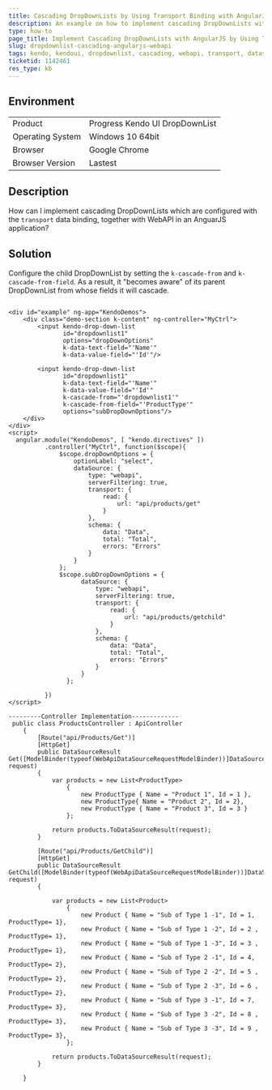 ```yaml
---
title: Cascading DropDownLists by Using Transport Binding with AngularJS and WebAPI
description: An example on how to implement cascading DropDownLists with transport binding with WebAPI with AngularJS.
type: how-to
page_title: Implement Cascading DropDownLists with AngularJS by Using Transport Binding and WebAPI | Kendo DropDownList for jQuery
slug: dropdownlist-cascading-angularjs-webapi
tags: kendo, kendoui, dropdownlist, cascading, webapi, transport, datasource, angularjs
ticketid: 1142461
res_type: kb
---
```


## Environment

<table>
 <tr>
  <td>Product</td>
  <td>Progress Kendo UI DropDownList</td>
 </tr>
 <tr>
  <td>Operating System</td>
  <td>Windows 10 64bit</td>
 </tr>
 <tr>
  <td>Browser</td>
  <td>Google Chrome</td>
 </tr>
 <tr>
  <td>Browser Version</td>
  <td>Lastest</td>
 </tr>
</table>


## Description

How can I implement cascading DropDownLists which are configured with the `transport` data binding, together with WebAPI in an AnguarJS application?

## Solution

Configure the child DropDownList by setting the `k-cascade-from` and `k-cascade-from-field`. As a result, it "becomes aware" of its parent DropDownList from whose fields it will cascade.

```dojo

<div id="example" ng-app="KendoDemos">
    <div class="demo-section k-content" ng-controller="MyCtrl">
        <input kendo-drop-down-list
               id="dropdownlist1"
               options="dropDownOptions"
               k-data-text-field="'Name'"
               k-data-value-field="'Id'"/>

        <input kendo-drop-down-list
               id="dropdownlist1"
               k-data-text-field="'Name'"
               k-data-value-field="'Id'"
               k-cascade-from="'dropdownlist1'"
               k-cascade-from-field="'ProductType'"
               options="subDropDownOptions"/>
    </div>
</div>
<script>
  angular.module("KendoDemos", [ "kendo.directives" ])
          .controller("MyCtrl", function($scope){
              $scope.dropDownOptions = {
                  optionLabel: "select",
                  dataSource: {
                      type: "webapi",
                      serverFiltering: true,
                      transport: {
                          read: {
                              url: "api/products/get"
                          }
                      },
                      schema: {
                          data: "Data",
                          total: "Total",
                          errors: "Errors"
                      }
                  }
              };
              $scope.subDropDownOptions = {
                    dataSource: {
                        type: "webapi",
                        serverFiltering: true,
                        transport: {
                            read: {
                                url: "api/products/getchild"
                            }
                        },
                        schema: {
                            data: "Data",
                            total: "Total",
                            errors: "Errors"
                        }
                    }
                };

          })
</script>

---------Controller Implementation-------------
 public class ProductsController : ApiController
    {
        [Route("api/Products/Get")]
        [HttpGet]
        public DataSourceResult Get([ModelBinder(typeof(WebApiDataSourceRequestModelBinder))]DataSourceRequest request)
        {
            var products = new List<ProductType>
                {
                    new ProductType { Name = "Product 1", Id = 1 },
                    new ProductType{ Name = "Product 2", Id = 2},
                    new ProductType { Name = "Product 3", Id = 3 }
                };

            return products.ToDataSourceResult(request);
        }

        [Route("api/Products/GetChild")]
        [HttpGet]
        public DataSourceResult GetChild([ModelBinder(typeof(WebApiDataSourceRequestModelBinder))]DataSourceRequest request)
        {

            var products = new List<Product>
                {
                    new Product { Name = "Sub of Type 1 -1", Id = 1, ProductType= 1},
                    new Product { Name = "Sub of Type 1 -2", Id = 2 , ProductType= 1},
                    new Product { Name = "Sub of Type 1 -3", Id = 3 , ProductType= 1},
                    new Product { Name = "Sub of Type 2 -1", Id = 4, ProductType= 2},
                    new Product { Name = "Sub of Type 2 -2", Id = 5 , ProductType= 2},
                    new Product { Name = "Sub of Type 2 -3", Id = 6 , ProductType= 2},
                    new Product { Name = "Sub of Type 3 -1", Id = 7, ProductType= 3},
                    new Product { Name = "Sub of Type 3 -2", Id = 8 , ProductType= 3},
                    new Product { Name = "Sub of Type 3 -3", Id = 9 , ProductType= 3},
                };

            return products.ToDataSourceResult(request);
        }

    }

```
